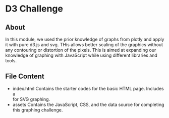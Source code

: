# D3 Challenge
## About
In this module, we used the prior knowledge of graphs from plotly and apply it with pure d3.js and svg. THis allows better scaling of the graphics without any contouring or distortion of the pixels. This is aimed at expanding our knowledge of graphing with JavaScript while using different libraries and tools.

## File Content
* index.html
Contains the starter codes for the basic HTML page. Includes a <div> for SVG graphing.
* assets
Contains the JavaScript, CSS, and the data source for completing this graphing challenge. 